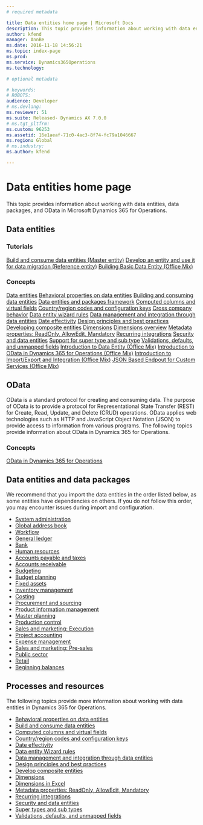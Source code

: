 ```yaml
---
# required metadata

title: Data entities home page | Microsoft Docs
description: This topic provides information about working with data entities, data packages, and OData in Microsoft Dynamics 365 for Operations. 
author: kfend
manager: AnnBe
ms.date: 2016-11-18 14:56:21
ms.topic: index-page
ms.prod: 
ms.service: Dynamics365Operations
ms.technology: 

# optional metadata

# keywords: 
# ROBOTS: 
audience: Developer
# ms.devlang: 
ms.reviewer: 51
ms.suite: Released- Dynamics AX 7.0.0
# ms.tgt_pltfrm: 
ms.custom: 96253
ms.assetid: 16e1aeaf-71c0-4ac3-8f74-fc79a1046667
ms.region: Global
# ms.industry: 
ms.author: kfend

---
```


# Data entities home page

This topic provides information about working with data entities, data packages, and OData in Microsoft Dynamics 365 for Operations. 

Data entities
-------------

### Tutorials

[Build and consume data entities (Master entity)](https://docs.microsoft.com/en-us/dynamics365/operations/dev-itpro/data-entities/building-and-consuming-data-entities) [Develop an entity and use it for data migration (Reference entity)](https://docs.microsoft.com/en-us/dynamics365/operations/dev-itpro/data-entities/developing-an-entity-and-using-it-for-data-migration) [Building Basic Data Entity (Office Mix)](https://mix.office.com/watch/i53efq3ddtjy)

### Concepts

[Data entities](https://docs.microsoft.com/en-us/dynamics365/operations/dev-itpro/data-entities/data-entities) [Behavioral properties on data entities](https://docs.microsoft.com/en-us/dynamics365/operations/dev-itpro/data-entities/behavioral-properties-on-data-entities) [Building and consuming data entities](https://docs.microsoft.com/en-us/dynamics365/operations/dev-itpro/data-entities/building-and-consuming-data-entities) [Data entities and packages framework](https://docs.microsoft.com/en-us/dynamics365/operations/dev-itpro/data-entities/using-data-entities-and-data-packages) [Computed columns and virtual fields](https://docs.microsoft.com/en-us/dynamics365/operations/dev-itpro/data-entities/data-entity-computed-columns-and-virtual-fields) [Country/region codes and configuration keys](https://docs.microsoft.com/en-us/dynamics365/operations/dev-itpro/data-entities/countryregion-codes-and-configuration-keys) [Cross company behavior](https://docs.microsoft.com/en-us/dynamics365/operations/dev-itpro/data-entities/cross-company-behavior) [Data entity wizard rules](https://docs.microsoft.com/en-us/dynamics365/operations/dev-itpro/data-entities/data-entity-wizard-rules) [Data management and integration through data entities](https://docs.microsoft.com/en-us/dynamics365/operations/dev-itpro/lifecycle-services/data-management-and-integration-through-data-entity) [Date effectivity](https://docs.microsoft.com/en-us/dynamics365/operations/dev-itpro/data-entities/date-effectivity) [Design principles and best practices](https://docs.microsoft.com/en-us/dynamics365/operations/dev-itpro/dev-tools/design-principles-and-best-practices) [Developing composite entities](https://docs.microsoft.com/en-us/dynamics365/operations/dev-itpro/data-entities/developing-composite-data-entities) [Dimensions](https://docs.microsoft.com/en-us/dynamics365/operations/dev-itpro/financial-dimensions/dimensions) [Dimensions overview](https://docs.microsoft.com/en-us/dynamics365/operations/dev-itpro/financial-dimensions/dimensions-overview) [Metadata properties: ReadOnly, AllowEdit, Mandatory](https://docs.microsoft.com/en-us/dynamics365/operations/dev-itpro/dev-tools/metadata-properties-readonly-allowedit-mandatory) [Recurring integrations](https://docs.microsoft.com/en-us/dynamics365/operations/dev-itpro/data-entities/recurring-integrations) [Security and data entities](https://docs.microsoft.com/en-us/dynamics365/operations/dev-itpro/data-entities/security-and-data-entities) [Support for super type and sub type](https://docs.microsoft.com/en-us/dynamics365/operations/dev-itpro/data-entities/support-for-super-type-and-sub-type) [Validations, defaults, and unmapped fields](https://docs.microsoft.com/en-us/dynamics365/operations/dev-itpro/data-entities/validations-defaulting-and-unmapped-fields) [Introduction to Data Entity (Office Mix)](https://mix.office.com/watch/1brkpjvhf851m) [Introduction to OData in Dynamics 365 for Operations (Office Mix)](https://mix.office.com/watch/i53efq3ddtjy) [Introduction to Import/Export and Integration (Office Mix)](https://mix.office.com/watch/1qplbdkxu5u4d) [JSON Based Endpout for Custom Services (Office Mix)](https://mix.office.com/watch/12e4fejbgj429)

## OData
OData is a standard protocol for creating and consuming data. The purpose of OData is to provide a protocol for Representational State Transfer (REST) for Create, Read, Update, and Delete (CRUD) operations. OData applies web technologies such as HTTP and JavaScript Object Notation (JSON) to provide access to information from various programs. The following topics provide information about OData in Dynamics 365 for Operations.

### Concepts

[OData in Dynamics 365 for Operations](https://docs.microsoft.com/en-us/dynamics365/operations/dev-itpro/data-entities/odata-in-dynamics-ax-7)

## Data entities and data packages
We recommend that you import the data entities in the order listed below, as some entities have dependencies on others. If you do not follow this order, you may encounter issues during import and configuration.

-   [System administration](https://docs.microsoft.com/en-us/dynamics365/operations/dev-itpro/data-entities/data-entities-system-administration)
-   [Global address book](https://docs.microsoft.com/en-us/dynamics365/operations/dev-itpro/data-entities/data-entities-global-address-book)
-   [Workflow](https://docs.microsoft.com/en-us/dynamics365/operations/dev-itpro/data-entities/data-entities-workflow)
-   [General ledger](https://docs.microsoft.com/en-us/dynamics365/operations/dev-itpro/data-entities/data-entities-general-ledger)
-   [Bank](https://docs.microsoft.com/en-us/dynamics365/operations/financials/cash-bank-management/data-entities-bank)
-   [Human resources](https://docs.microsoft.com/en-us/dynamics365/operations/dev-itpro/data-entities/data-entities-human-resources)
-   [Accounts payable and taxes](https://docs.microsoft.com/en-us/dynamics365/operations/financials/accounts-payable/data-entities-accounts-payable-and-taxes)
-   [Accounts receivable](https://docs.microsoft.com/en-us/dynamics365/operations/financials/accounts-receivable/data-entities-accounts-receivable)
-   [Budgeting](https://docs.microsoft.com/en-us/dynamics365/operations/financials/budgeting/data-entities-budgeting)
-   [Budget planning](https://docs.microsoft.com/en-us/dynamics365/operations/dev-itpro/data-entities/data-entities-budget-planning)
-   [Fixed assets](https://docs.microsoft.com/en-us/dynamics365/operations/dev-itpro/data-entities/data-entities-fixed-assets)
-   [Inventory management](https://docs.microsoft.com/en-us/dynamics365/operations/dev-itpro/data-entities/data-entities-inventory-management)
-   [Costing](https://docs.microsoft.com/en-us/dynamics365/operations/manufacturing/cost-management/data-entities-costing)
-   [Procurement and sourcing](https://docs.microsoft.com/en-us/dynamics365/operations/dev-itpro/data-entities/data-entities-procurement-and-sourcing)
-   [Product information management](https://docs.microsoft.com/en-us/dynamics365/operations/dev-itpro/data-entities/data-entities-product-information-management)
-   [Master planning](https://docs.microsoft.com/en-us/dynamics365/operations/dev-itpro/data-entities/data-entities-master-planning)
-   [Production control](https://docs.microsoft.com/en-us/dynamics365/operations/dev-itpro/data-entities/data-entities-production-control)
-   [Sales and marketing: Execution](https://docs.microsoft.com/en-us/dynamics365/operations/dev-itpro/data-entities/data-entities-sales-and-marketing)
-   [Project accounting](https://docs.microsoft.com/en-us/dynamics365/operations/dev-itpro/data-entities/data-entities-project-accounting)
-   [Expense management](https://docs.microsoft.com/en-us/dynamics365/operations/dev-itpro/data-entities/data-entities-expense-management)
-   [Sales and marketing: Pre-sales](https://docs.microsoft.com/en-us/dynamics365/operations/dev-itpro/data-entities/data-entities-sales-and-marketing-pre-sales)
-   [Public sector](https://docs.microsoft.com/en-us/dynamics365/operations/dev-itpro/data-entities/data-entities-public-sector)
-   [Retail](https://docs.microsoft.com/en-us/dynamics365/operations/dev-itpro/data-entities/data-entities-retail)
-   [Beginning balances](http://ax.help.dynamics.com/en/wiki/data-entities-beginning-balances/)

## Processes and resources
The following topics provide more information about working with data entities in Dynamics 365 for Operations.

-   [Behavioral properties on data entities](https://docs.microsoft.com/en-us/dynamics365/operations/dev-itpro/data-entities/behavioral-properties-on-data-entities)
-   [Build and consume data entities](https://docs.microsoft.com/en-us/dynamics365/operations/dev-itpro/data-entities/building-and-consuming-data-entities)
-   [Computed columns and virtual fields](https://docs.microsoft.com/en-us/dynamics365/operations/dev-itpro/data-entities/data-entity-computed-columns-and-virtual-fields)
-   [Country/region codes and configuration keys](https://docs.microsoft.com/en-us/dynamics365/operations/dev-itpro/data-entities/countryregion-codes-and-configuration-keys)
-   [Date effectivity](https://docs.microsoft.com/en-us/dynamics365/operations/dev-itpro/data-entities/date-effectivity)
-   [Data entity Wizard rules](https://docs.microsoft.com/en-us/dynamics365/operations/dev-itpro/data-entities/data-entity-wizard-rules)
-   [Data management and integration through data entities](https://docs.microsoft.com/en-us/dynamics365/operations/dev-itpro/lifecycle-services/data-management-and-integration-through-data-entity)
-   [Design principles and best practices](https://docs.microsoft.com/en-us/dynamics365/operations/dev-itpro/dev-tools/design-principles-and-best-practices)
-   [Develop composite entities](https://docs.microsoft.com/en-us/dynamics365/operations/dev-itpro/data-entities/developing-composite-data-entities)
-   [Dimensions](https://docs.microsoft.com/en-us/dynamics365/operations/dev-itpro/financial-dimensions/dimensions)
-   [Dimensions in Excel](https://docs.microsoft.com/en-us/dynamics365/operations/dev-itpro/financial-dimensions/dimensions-overview)
-   [Metadata properties: ReadOnly, AllowEdit, Mandatory](https://docs.microsoft.com/en-us/dynamics365/operations/dev-itpro/dev-tools/metadata-properties-readonly-allowedit-mandatory)
-   [Recurring integrations](https://docs.microsoft.com/en-us/dynamics365/operations/dev-itpro/data-entities/recurring-integrations/)
-   [Security and data entities](https://docs.microsoft.com/en-us/dynamics365/operations/dev-itpro/data-entities/security-and-data-entities)
-   [Super types and sub types](https://docs.microsoft.com/en-us/dynamics365/operations/dev-itpro/data-entities/support-for-super-type-and-sub-type)
-   [Validations, defaults, and unmapped fields](https://docs.microsoft.com/en-us/dynamics365/operations/dev-itpro/data-entities/validations-defaulting-and-unmapped-fields)


